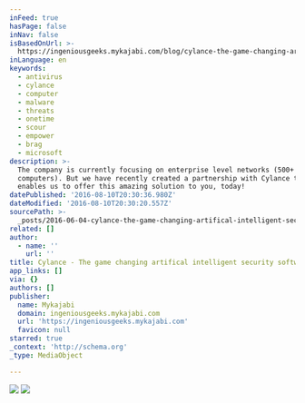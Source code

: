 ```yaml
---
inFeed: true
hasPage: false
inNav: false
isBasedOnUrl: >-
  https://ingeniousgeeks.mykajabi.com/blog/cylance-the-game-changing-artifical-intelligent-security-software
inLanguage: en
keywords:
  - antivirus
  - cylance
  - computer
  - malware
  - threats
  - onetime
  - scour
  - empower
  - brag
  - microsoft
description: >-
  The company is currently focusing on enterprise level networks (500+
  computers). But we have recently created a partnership with Cylance that
  enables us to offer this amazing solution to you, today!
datePublished: '2016-08-10T20:30:36.980Z'
dateModified: '2016-08-10T20:30:20.557Z'
sourcePath: >-
  _posts/2016-06-04-cylance-the-game-changing-artifical-intelligent-security-s.md
related: []
author:
  - name: ''
    url: ''
title: Cylance - The game changing artifical intelligent security software
app_links: []
via: {}
authors: []
publisher:
  name: Mykajabi
  domain: ingeniousgeeks.mykajabi.com
  url: 'https://ingeniousgeeks.mykajabi.com'
  favicon: null
starred: true
_context: 'http://schema.org'
_type: MediaObject

---
```

![](https://the-grid-user-content.s3-us-west-2.amazonaws.com/38a1363b-5683-42b4-8244-58b7f382b4d1.jpg)
![](https://the-grid-user-content.s3-us-west-2.amazonaws.com/7ab43659-eb45-468e-ac1a-9782a5b66d57.jpg)
